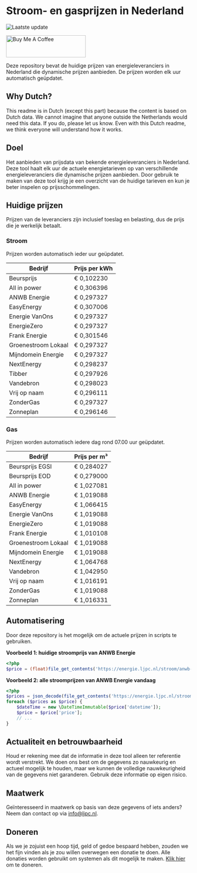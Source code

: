 # Stroom- en gasprijzen in Nederland

![Laatste update](https://img.shields.io/badge/laatste%20update-2023--07--13%2006%3A00%20CET-brightgreen)

<a href="https://www.buymeacoffee.com/Lars-" target="_blank"><img src="https://cdn.buymeacoffee.com/buttons/v2/default-orange.png" alt="Buy Me A Coffee" height="60" style="height: 60px !important;width: 217px !important;" ></a>

Deze repository bevat de huidige prijzen van energieleveranciers in Nederland die dynamische prijzen aanbieden. De prijzen worden elk uur automatisch geüpdatet.

## Why Dutch?

This readme is in Dutch (except this part) because the content is based on Dutch data. We cannot imagine that anyone outside the Netherlands would need this data. If you do, please let us know. Even with this Dutch readme, we think
everyone will understand how it works.

## Doel

Het aanbieden van prijsdata van bekende energieleveranciers in Nederland. Deze tool haalt elk uur de actuele energietarieven op van verschillende energieleveranciers die dynamische prijzen aanbieden. Door gebruik te maken van deze tool
krijg je een overzicht van de huidige tarieven en kun je beter inspelen op prijsschommelingen.

## Huidige prijzen

Prijzen van de leveranciers zijn inclusief toeslag en belasting, dus de prijs die je werkelijk betaalt.

### Stroom

Prijzen worden automatisch ieder uur geüpdatet.

 Bedrijf | Prijs per kWh 
---------|---------------
Beursprijs | € 0,102230
All in power | € 0,306396
ANWB Energie | € 0,297327
EasyEnergy | € 0,307006
Energie VanOns | € 0,297327
EnergieZero | € 0,297327
Frank Energie | € 0,301546
Groenestroom Lokaal | € 0,297327
Mijndomein Energie | € 0,297327
NextEnergy | € 0,298237
Tibber | € 0,297926
Vandebron | € 0,298023
Vrij op naam | € 0,296111
ZonderGas | € 0,297327
Zonneplan | € 0,296146


### Gas

Prijzen worden automatisch iedere dag rond 07.00 uur geüpdatet.

 Bedrijf | Prijs per m³ 
---------|--------------
Beursprijs EGSI | € 0,284027
Beursprijs EOD | € 0,279000
All in power | € 1,027081
ANWB Energie | € 1,019088
EasyEnergy | € 1,066415
Energie VanOns | € 1,019088
EnergieZero | € 1,019088
Frank Energie | € 1,010108
Groenestroom Lokaal | € 1,019088
Mijndomein Energie | € 1,019088
NextEnergy | € 1,064768
Vandebron | € 1,042950
Vrij op naam | € 1,016191
ZonderGas | € 1,019088
Zonneplan | € 1,016331


## Automatisering

Door deze repository is het mogelijk om de actuele prijzen in scripts te gebruiken.

**Voorbeeld 1: huidige stroomprijs van ANWB Energie**

```php
<?php
$price = (float)file_get_contents('https://energie.ljpc.nl/stroom/anwb-energie-nu.txt');

```

**Voorbeeld 2: alle stroomprijzen van ANWB Energie vandaag**

```php
<?php
$prices = json_decode(file_get_contents('https://energie.ljpc.nl/stroom/all-in-power-vandaag.json'),true);
foreach ($prices as $price) {
    $dateTime = new \DateTimeImmutable($price['datetime']);
    $price = $price['price'];
    // ...
}
```

## Actualiteit en betrouwbaarheid

Houd er rekening mee dat de informatie in deze tool alleen ter referentie wordt verstrekt. We doen ons best om de gegevens zo nauwkeurig en actueel mogelijk te houden, maar we kunnen de volledige nauwkeurigheid van de gegevens niet
garanderen. Gebruik deze informatie op eigen risico.

## Maatwerk

Geïnteresseerd in maatwerk op basis van deze gegevens of iets anders? Neem dan contact op
via [info@ljpc.nl](mailto:info@ljpc.nl?subject=Energie%20prijzen).

## Doneren

Als we je zojuist een hoop tijd, geld of gedoe bespaard hebben, zouden we het fijn vinden als je zou willen overwegen een
donatie te doen. Alle donaties worden gebruikt om systemen als dit mogelijk te
maken. [Klik hier](https://www.buymeacoffee.com/Lars-) om te doneren.
